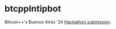 # btcpplntipbot
Bitcoin++'s Buenos Aires '24 [Hackathon submission](https://base58btc.notion.site/base58btc/bitcoin-let-s-hack-payments-5f68fa52957e4854a4a5c55d15e8163e).

